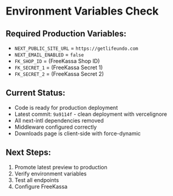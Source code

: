 # Environment Variables Check

## Required Production Variables:

- `NEXT_PUBLIC_SITE_URL` = `https://getlifeundo.com`
- `NEXT_EMAIL_ENABLED` = `false`
- `FK_SHOP_ID` = (FreeKassa Shop ID)
- `FK_SECRET_1` = (FreeKassa Secret 1)
- `FK_SECRET_2` = (FreeKassa Secret 2)

## Current Status:
- Code is ready for production deployment
- Latest commit: `9a9114f` - clean deployment with vercelignore
- All next-intl dependencies removed
- Middleware configured correctly
- Downloads page is client-side with force-dynamic

## Next Steps:
1. Promote latest preview to production
2. Verify environment variables
3. Test all endpoints
4. Configure FreeKassa
